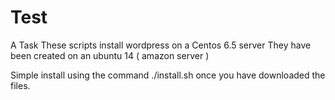 # Test
A Task
These scripts install wordpress on a Centos 6.5 server
They have been created on an ubuntu 14 ( amazon server )

Simple install using the command ./install.sh once you have downloaded the files.

